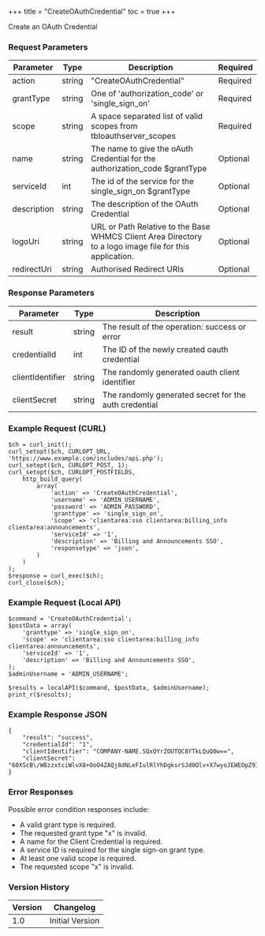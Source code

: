 +++
title = "CreateOAuthCredential"
toc = true
+++

Create an OAuth Credential

### Request Parameters

| Parameter | Type | Description | Required |
| --------- | ---- | ----------- | -------- |
| action | string | "CreateOAuthCredential" | Required |
| grantType | string | One of 'authorization_code' or 'single_sign_on' | Required |
| scope | string | A space separated list of valid scopes from tbloauthserver_scopes | Required |
| name | string | The name to give the oAuth Credential for the authorization_code $grantType | Optional |
| serviceId | int | The id of the service for the single_sign_on $grantType | Optional |
| description | string | The description of the OAuth Credential | Optional |
| logoUri | string | URL or Path Relative to the Base WHMCS Client Area Directory to a logo image file for this application. | Optional |
| redirectUri | string | Authorised Redirect URIs | Optional |

### Response Parameters

| Parameter | Type | Description |
| --------- | ---- | ----------- |
| result | string | The result of the operation: success or error |
| credentialId | int | The ID of the newly created oauth credential |
| clientIdentifier | string | The randomly generated oauth client identifier |
| clientSecret | string | The randomly generated secret for the auth credential |


### Example Request (CURL)

```
$ch = curl_init();
curl_setopt($ch, CURLOPT_URL, 'https://www.example.com/includes/api.php');
curl_setopt($ch, CURLOPT_POST, 1);
curl_setopt($ch, CURLOPT_POSTFIELDS,
    http_build_query(
        array(
            'action' => 'CreateOAuthCredential',
            'username' => 'ADMIN_USERNAME',
            'password' => 'ADMIN_PASSWORD',
            'granttype' => 'single_sign_on',
            'scope' => 'clientarea:sso clientarea:billing_info clientarea:announcements',
            'serviceId' => '1',
            'description' => 'Billing and Announcements SSO',
            'responsetype' => 'json',
        )
    )
);
$response = curl_exec($ch);
curl_close($ch);
```


### Example Request (Local API)

```
$command = 'CreateOAuthCredential';
$postData = array(
    'granttype' => 'single_sign_on',
    'scope' => 'clientarea:sso clientarea:billing_info clientarea:announcements',
    'serviceId' => '1',
    'description' => 'Billing and Announcements SSO',
);
$adminUsername = 'ADMIN_USERNAME';

$results = localAPI($command, $postData, $adminUsername);
print_r($results);
```


### Example Response JSON

```
{
    "result": "success",
    "credentialId": "1",
    "clientIdentifier": "COMPANY-NAME.SQxOYrZOUTQC8YTkLQuQ0w==",
    "clientSecret": "60XScB\/W8zzxtciWlvX8+OoO4ZAQj8dNLeFIulRlYhDgksrSJd0Olv+X7wyoJEWEOpZ9IivCaySN7s+\/a++Tlg=="
}
```


### Error Responses

Possible error condition responses include:

* A valid grant type is required.
* The requested grant type "x" is invalid.
* A name for the Client Credential is required.
* A service ID is required for the single sign-on grant type.
* At least one valid scope is required.
* The requested scope "x" is invalid.


### Version History

| Version | Changelog |
| ------- | --------- |
| 1.0 | Initial Version |

